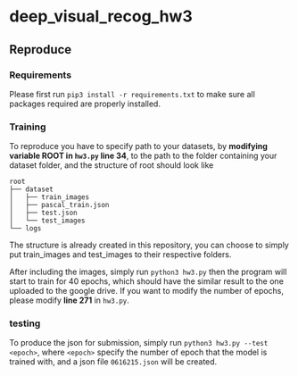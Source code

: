 # deep_visual_recog_hw3

## Reproduce
### Requirements
Please first run `pip3 install -r requirements.txt` to make sure all packages required are properly installed.

### Training
To reproduce you have to specify path to your datasets, 
by **modifying variable **ROOT** in `hw3.py` line 34**, to the path to the folder containing your dataset folder,
and the structure of root should look like
```
root
├── dataset
│   ├── train_images
│   ├── pascal_train.json
│   ├── test.json
│   └── test_images
└── logs
```
The structure is already created in this repository, you can choose to simply put train_images and test_images to their respective folders.

After including the images, simply run `python3 hw3.py` then the program will start to train for 40 epochs, which should have the similar result to the one uploaded to the google drive. 
If you want to modify the number of epochs, please modify **line 271** in `hw3.py`. 
### testing
To produce the json for submission, simply run `python3 hw3.py --test <epoch>`, where `<epoch>` specify the number of epoch that the model is trained with, and a json file `0616215.json` will be created.
